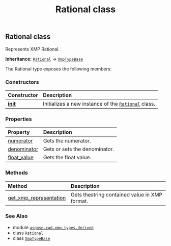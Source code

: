 ﻿---
title: Rational class
second_title: Aspose.CAD for Python via .NET API References
description: 
type: docs
weight: 10
url: /aspose.cad.xmp.types.derived/rational/
is_root: false
---

## Rational class

Represents XMP Rational.



**Inheritance:** [`Rational`](/cad/python-net/aspose.cad.xmp.types.derived/rational) → 
[`XmpTypeBase`](/cad/python-net/aspose.cad.xmp.types/xmptypebase)



The Rational type exposes the following members:

### Constructors
| Constructor | Description |
| :- | :- |
| [__init__](/cad/python-net/aspose.cad.xmp.types.derived/rational/__init__/#int-int) | Initializes a new instance of the [`Rational`](/cad/python-net/aspose.cad.xmp.types.derived/rational) class. |


### Properties
| Property | Description |
| :- | :- |
| [numerator](/cad/python-net/aspose.cad.xmp.types.derived/rational/numerator) | Gets the numerator. |
| [denominator](/cad/python-net/aspose.cad.xmp.types.derived/rational/denominator) | Gets or sets the denominator. |
| [float_value](/cad/python-net/aspose.cad.xmp.types.derived/rational/float_value) | Gets the float value. |


### Methods
| Method | Description |
| :- | :- |
| [get_xmp_representation](/cad/python-net/aspose.cad.xmp.types.derived/rational/get_xmp_representation/#) | Gets thestring contained value in XMP format. |



### See Also
* module [`aspose.cad.xmp.types.derived`](..)
* class [`Rational`](/cad/python-net/aspose.cad.xmp.types.derived/rational)
* class [`XmpTypeBase`](/cad/python-net/aspose.cad.xmp.types/xmptypebase)
